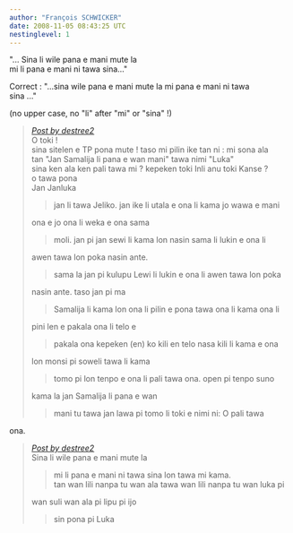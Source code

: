 ```yaml
---
author: "François SCHWICKER"
date: 2008-11-05 08:43:25 UTC
nestinglevel: 1
---
```

"... Sina li wile pana e mani mute la  
mi li pana e mani ni tawa sina..."  
  
Correct : "...sina wile pana e mani mute la mi pana e mani ni tawa  
sina ..."  
  
(no upper case, no "li" after "mi" or "sina" !)  

> [_Post by destree2_](/sHyrfkbs/tan-tenpo-suno-pi-jan-lawa-sewi-pini#post1)  
> O toki !  
> sina sitelen e TP pona mute ! taso mi pilin ike tan ni : mi sona ala  
> tan "Jan Samalija li pana e wan mani" tawa nimi "Luka"  
> sina ken ala ken pali tawa mi ? kepeken toki Inli anu toki Kanse ?  
> o tawa pona  
> Jan Janluka  
> 
> > jan li tawa Jeliko. jan ike li utala e ona li kama jo wawa e mani  
> > 
> 
> ona e jo ona li weka e ona sama  
> 
> > moli. jan pi jan sewi li kama lon nasin sama li lukin e ona li  
> > 
> 
> awen tawa lon poka nasin ante.  
> 
> > sama la jan pi kulupu Lewi li lukin e ona li awen tawa lon poka  
> > 
> 
> nasin ante. taso jan pi ma  
> 
> > Samalija li kama lon ona li pilin e pona tawa ona li kama ona li  
> > 
> 
> pini len e pakala ona li telo e  
> 
> > pakala ona kepeken (en) ko kili en telo nasa kili li kama e ona  
> > 
> 
> lon monsi pi soweli tawa li kama  
> 
> > tomo pi lon tenpo e ona li pali tawa ona. open pi tenpo suno  
> > 
> 
> kama la jan Samalija li pana e wan  
> 
> > mani tu tawa jan lawa pi tomo li toki e nimi ni: O pali tawa  
> > 
> 
> 

ona.  

> [_Post by destree2_](/sHyrfkbs/tan-tenpo-suno-pi-jan-lawa-sewi-pini#post1)  
> Sina li wile pana e mani mute la  
> 
> > mi li pana e mani ni tawa sina lon tawa mi kama.  
> > tan wan lili nanpa tu wan ala tawa wan lili nanpa tu wan luka pi  
> > 
> 
> wan suli wan ala pi lipu pi ijo  
> 
> > sin pona pi Luka  
> > 
> 
>